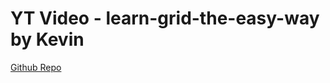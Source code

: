 # YT Video - learn-grid-the-easy-way by Kevin

[Github Repo](https://github.com/kevin-powell/learn-grid-the-easy-way)